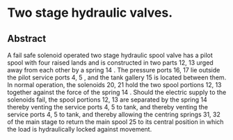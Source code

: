 # Two stage hydraulic valves.

## Abstract
A fail safe solenoid operated two stage hydraulic spool valve has a pilot spool with four raised lands and is constructed in two parts 12, 13 urged away from each other by a spring 14 . The pressure ports 16, 17 lie outside the pilot service ports 4, 5 , and the tank gallery 15 is located between them. In normal operation, the solenoids 20, 21 hold the two spool portions 12, 13 together against the force of the spring 14 . Should the electric supply to the solenoids fail, the spool portions 12, 13 are separated by the spring 14 thereby venting the service ports 4, 5 to tank, and thereby venting the service ports 4, 5 to tank, and thereby allowing the centring springs 31, 32 of the main stage to return the main spool 25 to its central position in which the load is hydraulically locked against movement.